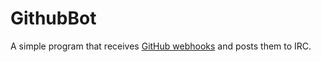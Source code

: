 GithubBot
=========

A simple program that receives [GitHub webhooks](https://developer.github.com/webhooks/)
and posts them to IRC.
